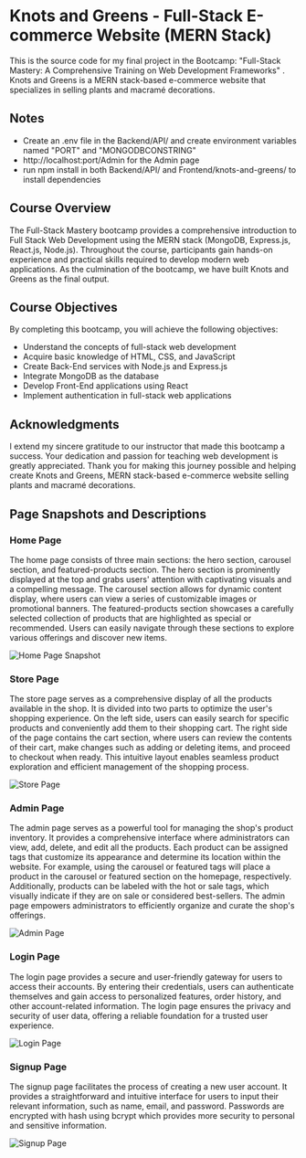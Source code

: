 # Knots and Greens - Full-Stack E-commerce Website (MERN Stack)

This is the source code for my final project in the Bootcamp: "Full-Stack Mastery: A Comprehensive Training on Web Development Frameworks" . Knots and Greens is a MERN stack-based e-commerce website that specializes in selling plants and macramé decorations.

## Notes
- Create an .env file in the Backend/API/ and create environment variables named "PORT" and "MONGODBCONSTRING"
- http://localhost:port/Admin for the Admin page
- run npm install in both Backend/API/ and Frontend/knots-and-greens/ to install dependencies
  
## Course Overview
The Full-Stack Mastery bootcamp provides a comprehensive introduction to Full Stack Web Development using the MERN stack (MongoDB, Express.js, React.js, Node.js). Throughout the course, participants gain hands-on experience and practical skills required to develop modern web applications. As the culmination of the bootcamp, we have built Knots and Greens as the final output.

## Course Objectives
By completing this bootcamp, you will achieve the following objectives:

- Understand the concepts of full-stack web development
- Acquire basic knowledge of HTML, CSS, and JavaScript
- Create Back-End services with Node.js and Express.js
- Integrate MongoDB as the database
- Develop Front-End applications using React
- Implement authentication in full-stack web applications

## Acknowledgments
I extend my sincere gratitude to our instructor that made this bootcamp a success. Your dedication and passion for teaching web development is greatly appreciated. Thank you for making this journey possible and helping create Knots and Greens, MERN stack-based e-commerce website selling plants and macramé decorations.

## Page Snapshots and Descriptions

### Home Page
The home page consists of three main sections: the hero section, carousel section, and featured-products section. The hero section is prominently displayed at the top and grabs users' attention with captivating visuals and a compelling message. The carousel section allows for dynamic content display, where users can view a series of customizable images or promotional banners. The featured-products section showcases a carefully selected collection of products that are highlighted as special or recommended. Users can easily navigate through these sections to explore various offerings and discover new items.

![Home Page Snapshot](https://github.com/AkunoCode/Knots-and-Greens/assets/109233177/ebfd70c9-d6e5-4961-80dc-d4f8895614cc)

### Store Page
The store page serves as a comprehensive display of all the products available in the shop. It is divided into two parts to optimize the user's shopping experience. On the left side, users can easily search for specific products and conveniently add them to their shopping cart. The right side of the page contains the cart section, where users can review the contents of their cart, make changes such as adding or deleting items, and proceed to checkout when ready. This intuitive layout enables seamless product exploration and efficient management of the shopping process.

![Store Page](https://github.com/AkunoCode/Knots-and-Greens/assets/109233177/27b4d4f1-cd93-4e24-ae05-d08908e8e0d0)

### Admin Page
The admin page serves as a powerful tool for managing the shop's product inventory. It provides a comprehensive interface where administrators can view, add, delete, and edit all the products. Each product can be assigned tags that customize its appearance and determine its location within the website. For example, using the carousel or featured tags will place a product in the carousel or featured section on the homepage, respectively. Additionally, products can be labeled with the hot or sale tags, which visually indicate if they are on sale or considered best-sellers. The admin page empowers administrators to efficiently organize and curate the shop's offerings.

![Admin Page](https://github.com/AkunoCode/Knots-and-Greens/assets/109233177/e47d5838-b19a-491b-8985-c8e53ab73495)

### Login Page
The login page provides a secure and user-friendly gateway for users to access their accounts. By entering their credentials, users can authenticate themselves and gain access to personalized features, order history, and other account-related information. The login page ensures the privacy and security of user data, offering a reliable foundation for a trusted user experience.

![Login Page](https://github.com/AkunoCode/Knots-and-Greens/assets/109233177/a8a6f1d1-35e7-44ac-bf9e-186c48a66bcd)

### Signup Page
The signup page facilitates the process of creating a new user account. It provides a straightforward and intuitive interface for users to input their relevant information, such as name, email, and password. Passwords are encrypted with hash using bcrypt which provides more security to personal and sensitive information.

![Signup Page](https://github.com/AkunoCode/Knots-and-Greens/assets/109233177/d05d565e-0979-47ad-90b5-c09b5ac1f0d8)




